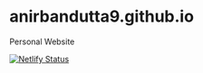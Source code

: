 # anirbandutta9.github.io
Personal Website


[![Netlify Status](https://api.netlify.com/api/v1/badges/8d01c2df-e749-42d4-8b1e-098f7adccd97/deploy-status)](https://app.netlify.com/sites/zen-swanson-d1cec5/deploys)

